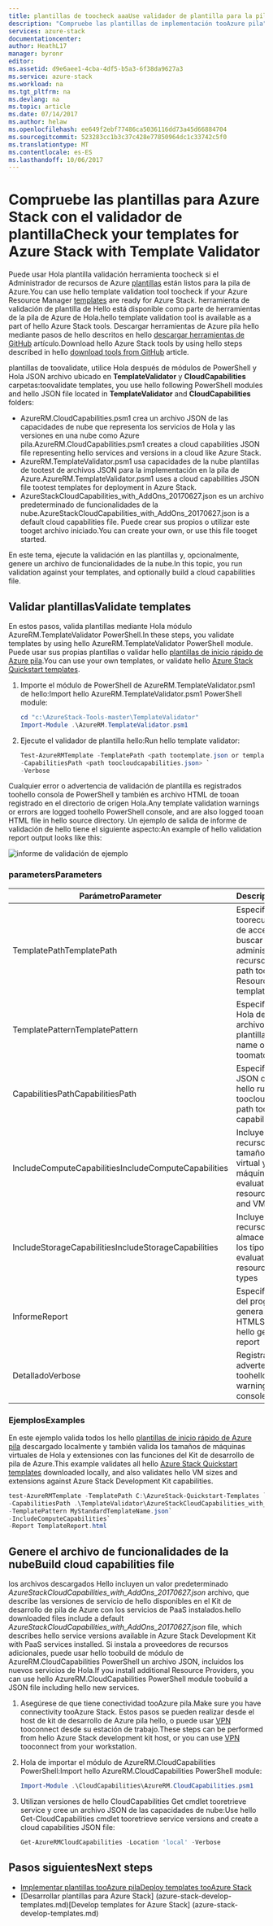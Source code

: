 ```yaml
---
title: plantillas de toocheck aaaUse validador de plantilla para la pila de Azure | Documentos de Microsoft
description: "Compruebe las plantillas de implementación tooAzure pila"
services: azure-stack
documentationcenter: 
author: HeathL17
manager: byronr
editor: 
ms.assetid: d9e6aee1-4cba-4df5-b5a3-6f38da9627a3
ms.service: azure-stack
ms.workload: na
ms.tgt_pltfrm: na
ms.devlang: na
ms.topic: article
ms.date: 07/14/2017
ms.author: helaw
ms.openlocfilehash: ee649f2ebf77486ca5036116dd73a45d66884704
ms.sourcegitcommit: 523283cc1b3c37c428e77850964dc1c33742c5f0
ms.translationtype: MT
ms.contentlocale: es-ES
ms.lasthandoff: 10/06/2017
---
```

# <a name="check-your-templates-for-azure-stack-with-template-validator"></a><span data-ttu-id="d4ccd-103">Compruebe las plantillas para Azure Stack con el validador de plantilla</span><span class="sxs-lookup"><span data-stu-id="d4ccd-103">Check your templates for Azure Stack with Template Validator</span></span>
<span data-ttu-id="d4ccd-104">Puede usar Hola plantilla validación herramienta toocheck si el Administrador de recursos de Azure [plantillas](azure-stack-arm-templates.md) están listos para la pila de Azure.</span><span class="sxs-lookup"><span data-stu-id="d4ccd-104">You can use hello template validation tool toocheck if your Azure Resource Manager [templates](azure-stack-arm-templates.md) are ready for Azure Stack.</span></span> <span data-ttu-id="d4ccd-105">herramienta de validación de plantilla de Hello está disponible como parte de herramientas de la pila de Azure de Hola.</span><span class="sxs-lookup"><span data-stu-id="d4ccd-105">hello template validation tool is available as a part of hello Azure Stack tools.</span></span> <span data-ttu-id="d4ccd-106">Descargar herramientas de Azure pila hello mediante pasos de hello descritos en hello [descargar herramientas de GitHub](azure-stack-powershell-download.md) artículo.</span><span class="sxs-lookup"><span data-stu-id="d4ccd-106">Download hello Azure Stack tools by using hello steps described in hello [download tools from GitHub](azure-stack-powershell-download.md) article.</span></span> 

<span data-ttu-id="d4ccd-107">plantillas de toovalidate, utilice Hola después de módulos de PowerShell y Hola JSON archivo ubicado en **TemplateValidator** y **CloudCapabilities** carpetas:</span><span class="sxs-lookup"><span data-stu-id="d4ccd-107">toovalidate templates, you use hello following PowerShell modules and hello JSON file located in **TemplateValidator** and **CloudCapabilities** folders:</span></span> 

 - <span data-ttu-id="d4ccd-108">AzureRM.CloudCapabilities.psm1 crea un archivo JSON de las capacidades de nube que representa los servicios de Hola y las versiones en una nube como Azure pila.</span><span class="sxs-lookup"><span data-stu-id="d4ccd-108">AzureRM.CloudCapabilities.psm1 creates a cloud capabilities JSON file representing hello services and versions in a cloud like Azure Stack.</span></span>
 - <span data-ttu-id="d4ccd-109">AzureRM.TemplateValidator.psm1 usa capacidades de la nube plantillas de tootest de archivos JSON para la implementación en la pila de Azure.</span><span class="sxs-lookup"><span data-stu-id="d4ccd-109">AzureRM.TemplateValidator.psm1 uses a cloud capabilities JSON file tootest templates for deployment in Azure Stack.</span></span>
 - <span data-ttu-id="d4ccd-110">AzureStackCloudCapabilities_with_AddOns_20170627.json es un archivo predeterminado de funcionalidades de la nube.</span><span class="sxs-lookup"><span data-stu-id="d4ccd-110">AzureStackCloudCapabilities_with_AddOns_20170627.json is a default cloud capabilities file.</span></span>  <span data-ttu-id="d4ccd-111">Puede crear sus propios o utilizar este tooget archivo iniciado.</span><span class="sxs-lookup"><span data-stu-id="d4ccd-111">You can create your own, or use this file tooget started.</span></span> 

<span data-ttu-id="d4ccd-112">En este tema, ejecute la validación en las plantillas y, opcionalmente, genere un archivo de funcionalidades de la nube.</span><span class="sxs-lookup"><span data-stu-id="d4ccd-112">In this topic, you run validation against your templates, and optionally build a cloud capabilities file.</span></span>

## <a name="validate-templates"></a><span data-ttu-id="d4ccd-113">Validar plantillas</span><span class="sxs-lookup"><span data-stu-id="d4ccd-113">Validate templates</span></span>
<span data-ttu-id="d4ccd-114">En estos pasos, valida plantillas mediante Hola módulo AzureRM.TemplateValidator PowerShell.</span><span class="sxs-lookup"><span data-stu-id="d4ccd-114">In these steps, you validate templates by using hello AzureRM.TemplateValidator PowerShell module.</span></span> <span data-ttu-id="d4ccd-115">Puede usar sus propias plantillas o validar hello [plantillas de inicio rápido de Azure pila](https://github.com/Azure/AzureStack-QuickStart-Templates).</span><span class="sxs-lookup"><span data-stu-id="d4ccd-115">You can use your own templates, or validate hello [Azure Stack Quickstart templates](https://github.com/Azure/AzureStack-QuickStart-Templates).</span></span>

1.  <span data-ttu-id="d4ccd-116">Importe el módulo de PowerShell de AzureRM.TemplateValidator.psm1 de hello:</span><span class="sxs-lookup"><span data-stu-id="d4ccd-116">Import hello AzureRM.TemplateValidator.psm1 PowerShell module:</span></span>
    
    ```PowerShell
    cd "c:\AzureStack-Tools-master\TemplateValidator"
    Import-Module .\AzureRM.TemplateValidator.psm1
    ```

2.  <span data-ttu-id="d4ccd-117">Ejecute el validador de plantilla hello:</span><span class="sxs-lookup"><span data-stu-id="d4ccd-117">Run hello template validator:</span></span>

    ```PowerShell
    Test-AzureRMTemplate -TemplatePath <path tootemplate.json or template folder> `
    -CapabilitiesPath <path toocloudcapabilities.json> `
    -Verbose
    ```

<span data-ttu-id="d4ccd-118">Cualquier error o advertencia de validación de plantilla es registrados toohello consola de PowerShell y también es archivo HTML de tooan registrado en el directorio de origen Hola.</span><span class="sxs-lookup"><span data-stu-id="d4ccd-118">Any template validation warnings or errors are logged toohello PowerShell console, and are also logged tooan HTML file in hello source directory.</span></span> <span data-ttu-id="d4ccd-119">Un ejemplo de salida de informe de validación de hello tiene el siguiente aspecto:</span><span class="sxs-lookup"><span data-stu-id="d4ccd-119">An example of hello validation report output looks like this:</span></span>

![informe de validación de ejemplo](./media/azure-stack-validate-templates/image1.png)

### <a name="parameters"></a><span data-ttu-id="d4ccd-121">parameters</span><span class="sxs-lookup"><span data-stu-id="d4ccd-121">Parameters</span></span>

| <span data-ttu-id="d4ccd-122">Parámetro</span><span class="sxs-lookup"><span data-stu-id="d4ccd-122">Parameter</span></span> | <span data-ttu-id="d4ccd-123">Descripción</span><span class="sxs-lookup"><span data-stu-id="d4ccd-123">Description</span></span> | <span data-ttu-id="d4ccd-124">Obligatorio</span><span class="sxs-lookup"><span data-stu-id="d4ccd-124">Required</span></span> |
| ----- | -----| ----- |
| <span data-ttu-id="d4ccd-125">TemplatePath</span><span class="sxs-lookup"><span data-stu-id="d4ccd-125">TemplatePath</span></span> | <span data-ttu-id="d4ccd-126">Especifica toorecursively de ruta de acceso de hello buscar plantillas de administrador de recursos</span><span class="sxs-lookup"><span data-stu-id="d4ccd-126">Specifies hello path toorecursively find Resource Manager templates</span></span> | <span data-ttu-id="d4ccd-127">Sí</span><span class="sxs-lookup"><span data-stu-id="d4ccd-127">Yes</span></span> | 
| <span data-ttu-id="d4ccd-128">TemplatePattern</span><span class="sxs-lookup"><span data-stu-id="d4ccd-128">TemplatePattern</span></span> | <span data-ttu-id="d4ccd-129">Especifica el nombre de Hola de toomatch de archivos de plantilla.</span><span class="sxs-lookup"><span data-stu-id="d4ccd-129">Specifies hello name of template files toomatch.</span></span> | <span data-ttu-id="d4ccd-130">No</span><span class="sxs-lookup"><span data-stu-id="d4ccd-130">No</span></span> |
| <span data-ttu-id="d4ccd-131">CapabilitiesPath</span><span class="sxs-lookup"><span data-stu-id="d4ccd-131">CapabilitiesPath</span></span> | <span data-ttu-id="d4ccd-132">Especifica el archivo JSON capacidades de hello ruta de acceso toocloud</span><span class="sxs-lookup"><span data-stu-id="d4ccd-132">Specifies hello path toocloud capabilities JSON file</span></span> | <span data-ttu-id="d4ccd-133">Sí</span><span class="sxs-lookup"><span data-stu-id="d4ccd-133">Yes</span></span> | 
| <span data-ttu-id="d4ccd-134">IncludeComputeCapabilities</span><span class="sxs-lookup"><span data-stu-id="d4ccd-134">IncludeComputeCapabilities</span></span> | <span data-ttu-id="d4ccd-135">Incluye la evaluación de recursos de IaaS como tamaños de máquina virtual y extensiones de máquina virtual</span><span class="sxs-lookup"><span data-stu-id="d4ccd-135">Includes evaluation of IaaS resources like VM Sizes and VM Extensions</span></span> | <span data-ttu-id="d4ccd-136">No</span><span class="sxs-lookup"><span data-stu-id="d4ccd-136">No</span></span> |
| <span data-ttu-id="d4ccd-137">IncludeStorageCapabilities</span><span class="sxs-lookup"><span data-stu-id="d4ccd-137">IncludeStorageCapabilities</span></span> | <span data-ttu-id="d4ccd-138">Incluye la evaluación de recursos de almacenamiento como los tipos SKU</span><span class="sxs-lookup"><span data-stu-id="d4ccd-138">Includes evaluation of storage resources like SKU types</span></span> | <span data-ttu-id="d4ccd-139">No</span><span class="sxs-lookup"><span data-stu-id="d4ccd-139">No</span></span> |
| <span data-ttu-id="d4ccd-140">Informe</span><span class="sxs-lookup"><span data-stu-id="d4ccd-140">Report</span></span> | <span data-ttu-id="d4ccd-141">Especifica el nombre del programa Hola genera informes HTML</span><span class="sxs-lookup"><span data-stu-id="d4ccd-141">Specifies name of hello generated HTML report</span></span> | <span data-ttu-id="d4ccd-142">No</span><span class="sxs-lookup"><span data-stu-id="d4ccd-142">No</span></span> |
| <span data-ttu-id="d4ccd-143">Detallado</span><span class="sxs-lookup"><span data-stu-id="d4ccd-143">Verbose</span></span> | <span data-ttu-id="d4ccd-144">Registra errores y advertencias consola toohello</span><span class="sxs-lookup"><span data-stu-id="d4ccd-144">Logs errors and warnings toohello console</span></span> | <span data-ttu-id="d4ccd-145">No</span><span class="sxs-lookup"><span data-stu-id="d4ccd-145">No</span></span>|


### <a name="examples"></a><span data-ttu-id="d4ccd-146">Ejemplos</span><span class="sxs-lookup"><span data-stu-id="d4ccd-146">Examples</span></span>
<span data-ttu-id="d4ccd-147">En este ejemplo valida todos los hello [plantillas de inicio rápido de Azure pila](https://github.com/Azure/AzureStack-QuickStart-Templates) descargado localmente y también valida los tamaños de máquinas virtuales de Hola y extensiones con las funciones del Kit de desarrollo de pila de Azure.</span><span class="sxs-lookup"><span data-stu-id="d4ccd-147">This example validates all hello [Azure Stack Quickstart templates](https://github.com/Azure/AzureStack-QuickStart-Templates) downloaded locally, and also validates hello VM sizes and extensions against Azure Stack Development Kit capabilities.</span></span>

```PowerShell
test-AzureRMTemplate -TemplatePath C:\AzureStack-Quickstart-Templates `
-CapabilitiesPath .\TemplateValidator\AzureStackCloudCapabilities_with_AddOns_20170627.json.json `
-TemplatePattern MyStandardTemplateName.json`
-IncludeComputeCapabilities`
-Report TemplateReport.html
```

## <a name="build-cloud-capabilities-file"></a><span data-ttu-id="d4ccd-148">Genere el archivo de funcionalidades de la nube</span><span class="sxs-lookup"><span data-stu-id="d4ccd-148">Build cloud capabilities file</span></span>
<span data-ttu-id="d4ccd-149">los archivos descargados Hello incluyen un valor predeterminado *AzureStackCloudCapabilities_with_AddOns_20170627.json* archivo, que describe las versiones de servicio de hello disponibles en el Kit de desarrollo de pila de Azure con los servicios de PaaS instalados.</span><span class="sxs-lookup"><span data-stu-id="d4ccd-149">hello downloaded files include a default *AzureStackCloudCapabilities_with_AddOns_20170627.json* file, which describes hello service versions available in Azure Stack Development Kit with PaaS services installed.</span></span>  <span data-ttu-id="d4ccd-150">Si instala a proveedores de recursos adicionales, puede usar hello toobuild de módulo de AzureRM.CloudCapabilities PowerShell un archivo JSON, incluidos los nuevos servicios de Hola.</span><span class="sxs-lookup"><span data-stu-id="d4ccd-150">If you install additional Resource Providers, you can use hello AzureRM.CloudCapabilities PowerShell module toobuild a JSON file including hello new services.</span></span>  

1.  <span data-ttu-id="d4ccd-151">Asegúrese de que tiene conectividad tooAzure pila.</span><span class="sxs-lookup"><span data-stu-id="d4ccd-151">Make sure you have connectivity tooAzure Stack.</span></span>  <span data-ttu-id="d4ccd-152">Estos pasos se pueden realizar desde el host de kit de desarrollo de Azure pila hello, o puede usar [VPN](azure-stack-connect-azure-stack.md#connect-to-azure-stack-with-vpn) tooconnect desde su estación de trabajo.</span><span class="sxs-lookup"><span data-stu-id="d4ccd-152">These steps can be performed from hello Azure Stack development kit host, or you can use [VPN](azure-stack-connect-azure-stack.md#connect-to-azure-stack-with-vpn) tooconnect from your workstation.</span></span> 
2.  <span data-ttu-id="d4ccd-153">Hola de importar el módulo de AzureRM.CloudCapabilities PowerShell:</span><span class="sxs-lookup"><span data-stu-id="d4ccd-153">Import hello AzureRM.CloudCapabilities PowerShell module:</span></span>

    ```PowerShell
    Import-Module .\CloudCapabilities\AzureRM.CloudCapabilities.psm1
    ``` 

3.  <span data-ttu-id="d4ccd-154">Utilizan versiones de hello CloudCapabilities Get cmdlet tooretrieve service y cree un archivo JSON de las capacidades de nube:</span><span class="sxs-lookup"><span data-stu-id="d4ccd-154">Use hello Get-CloudCapabilities cmdlet tooretrieve service versions and create a cloud capabilities JSON file:</span></span>

    ```PowerShell
    Get-AzureRMCloudCapabilities -Location 'local' -Verbose
    ```             


## <a name="next-steps"></a><span data-ttu-id="d4ccd-155">Pasos siguientes</span><span class="sxs-lookup"><span data-stu-id="d4ccd-155">Next steps</span></span>
 - [<span data-ttu-id="d4ccd-156">Implementar plantillas tooAzure pila</span><span class="sxs-lookup"><span data-stu-id="d4ccd-156">Deploy templates tooAzure Stack</span></span>](azure-stack-arm-templates.md)
 - <span data-ttu-id="d4ccd-157">[Desarrollar plantillas para Azure Stack] (azure-stack-develop-templates.md)</span><span class="sxs-lookup"><span data-stu-id="d4ccd-157">[Develop templates for Azure Stack] (azure-stack-develop-templates.md)</span></span>


